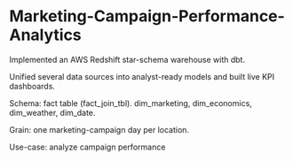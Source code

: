 # Marketing-Campaign-Performance-Analytics

Implemented an AWS Redshift star-schema warehouse with dbt.

Unified several data sources into analyst-ready models and built live KPI dashboards.


Schema: fact table (fact_join_tbl).
dim_marketing, dim_economics, dim_weather, dim_date.

Grain: one marketing-campaign day per location.

Use-case: analyze campaign performance